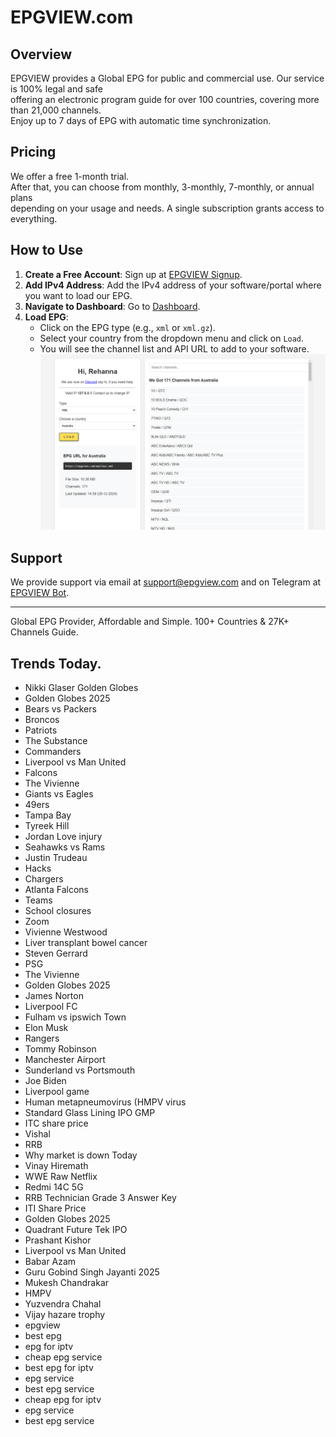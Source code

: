 # EPGVIEW.com



## Overview
EPGVIEW provides a Global EPG for public and commercial use. Our service is 100% legal and safe\
offering an electronic program guide for over 100 countries, covering more than 21,000 channels.\
Enjoy up to 7 days of EPG with automatic time synchronization.

## Pricing
We offer a free 1-month trial. \
After that, you can choose from monthly, 3-monthly, 7-monthly, or annual plans \
depending on your usage and needs. A single subscription grants access to everything.

## How to Use
1. **Create a Free Account**: Sign up at [EPGVIEW Signup](https://epgview.com/signup.php).
2. **Add IPv4 Address**: Add the IPv4 address of your software/portal where you want to load our EPG.
3. **Navigate to Dashboard**: Go to [Dashboard](https://epgview.com/dashboard.php).
4. **Load EPG**:
   - Click on the EPG type (e.g., `xml` or `xml.gz`).
   - Select your country from the dropdown menu and click on `Load`.
   - You will see the channel list and API URL to add to your software.
![EPGVIEW](img/dashboard.png)
## Support
We provide support via email at [support@epgview.com](mailto:support@epgview.com) and on Telegram at [EPGVIEW Bot](https://t.me/epgview_bot).

---

Global EPG Provider, Affordable and Simple. 100+ Countries & 27K+ Channels Guide.

## Trends Today.

- Nikki Glaser Golden Globes
- Golden Globes 2025
- Bears vs Packers
- Broncos
- Patriots
- The Substance
- Commanders
- Liverpool vs Man United
- Falcons
- The Vivienne
- Giants vs Eagles
- 49ers
- Tampa Bay
- Tyreek Hill
- Jordan Love injury
- Seahawks vs Rams
- Justin Trudeau
- Hacks
- Chargers
- Atlanta Falcons
- Teams
- School closures
- Zoom
- Vivienne Westwood
- Liver transplant bowel cancer
- Steven Gerrard
- PSG
- The Vivienne
- Golden Globes 2025
- James Norton
- Liverpool FC
- Fulham vs ipswich Town
- Elon Musk
- Rangers
- Tommy Robinson
- Manchester Airport
- Sunderland vs Portsmouth
- Joe Biden
- Liverpool game
- Human metapneumovirus (HMPV virus
- Standard Glass Lining IPO GMP
- ITC share price
- Vishal
- RRB
- Why market is down Today
- Vinay Hiremath
- WWE Raw Netflix
- Redmi 14C 5G
- RRB Technician Grade 3 Answer Key
- ITI Share Price
- Golden Globes 2025
- Quadrant Future Tek IPO
- Prashant Kishor
- Liverpool vs Man United
- Babar Azam
- Guru Gobind Singh Jayanti 2025
- Mukesh Chandrakar
- HMPV
- Yuzvendra Chahal
- Vijay hazare trophy
- epgview
- best epg
- epg for iptv
- cheap epg service
- best epg for iptv
- epg service
- best epg service
- cheap epg for iptv
- epg service
- best epg service

